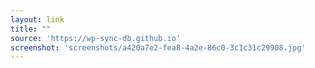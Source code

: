 ```yaml
---
layout: link
title: ""
source: 'https://wp-sync-db.github.io'
screenshot: 'screenshots/a420a7e2-fea8-4a2e-86c0-3c1c31c29908.jpg'
---
```


